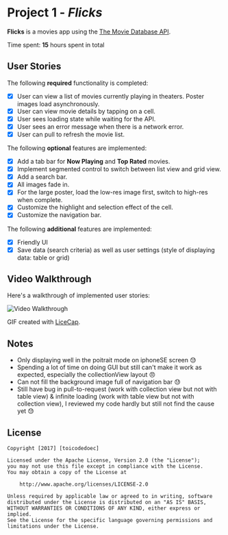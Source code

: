 # Project 1 - *Flicks*

**Flicks** is a movies app using the [The Movie Database API](http://docs.themoviedb.apiary.io/#).

Time spent: **15** hours spent in total

## User Stories

The following **required** functionality is completed:

- [x] User can view a list of movies currently playing in theaters. Poster images load asynchronously.
- [x] User can view movie details by tapping on a cell.
- [x] User sees loading state while waiting for the API.
- [x] User sees an error message when there is a network error.
- [x] User can pull to refresh the movie list.

The following **optional** features are implemented:

- [x] Add a tab bar for **Now Playing** and **Top Rated** movies.
- [x] Implement segmented control to switch between list view and grid view.
- [x] Add a search bar.
- [x] All images fade in.
- [x] For the large poster, load the low-res image first, switch to high-res when complete.
- [x] Customize the highlight and selection effect of the cell.
- [x] Customize the navigation bar.

The following **additional** features are implemented:

- [x] Friendly UI
- [x] Save data (search criteria) as well as user settings (style of displaying data: table or grid)

## Video Walkthrough

Here's a walkthrough of implemented user stories:

![Video Walkthrough](Flicks.gif)

GIF created with [LiceCap](http://www.cockos.com/licecap/).

## Notes

- Only displaying well in the poitrait mode on iphoneSE screen :sweat:
- Spending a lot of time on doing GUI but still can't make it work as expected, especially the collectionView layout :angry:
- Can not fill the background image full of navigation bar :sweat:
- Still have bug in pull-to-request (work with collection view but not with table view) & infinite loading (work with table view but not with collection view), I reviewed my code hardly but still not find the cause yet :sweat:

## License

    Copyright [2017] [toicodedoec]

    Licensed under the Apache License, Version 2.0 (the "License");
    you may not use this file except in compliance with the License.
    You may obtain a copy of the License at

        http://www.apache.org/licenses/LICENSE-2.0

    Unless required by applicable law or agreed to in writing, software
    distributed under the License is distributed on an "AS IS" BASIS,
    WITHOUT WARRANTIES OR CONDITIONS OF ANY KIND, either express or implied.
    See the License for the specific language governing permissions and
    limitations under the License.
